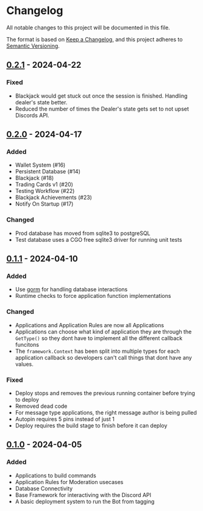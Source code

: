 # Changelog

All notable changes to this project will be documented in this file.

The format is based on [Keep a Changelog](https://keepachangelog.com/en/1.1.0/),
and this project adheres to [Semantic Versioning](https://semver.org/spec/v2.0.0.html).

## [0.2.1] - 2024-04-22

### Fixed

- Blackjack would get stuck out once the session is finished. Handling dealer's state better.
- Reduced the number of times the Dealer's state gets set to not upset Discords API.

## [0.2.0] - 2024-04-17

### Added

- Wallet System (#16)
- Persistent Database (#14)
- Blackjack (#18)
- Trading Cards v1 (#20)
- Testing Workflow (#22)
- Blackjack Achievements (#23)
- Notify On Startup (#17)

### Changed

- Prod database has moved from sqlite3 to postgreSQL
- Test database uses a CGO free sqlite3 driver for running unit tests

## [0.1.1] - 2024-04-10

### Added

- Use [gorm](https://gorm.io/) for handling database interactions
- Runtime checks to force application function implementations

### Changed

- Applications and Application Rules are now all Applications
- Applications can choose what kind of application they are through the `GetType()` so they dont have to implement all the different callback funcitons
- The `framework.Context` has been split into multiple types for each application callback so developers can't call things that dont have any values.

### Fixed

- Deploy stops and removes the previous running container before trying to deploy
- Removed dead code
- For message type applications, the right message author is being pulled
- Autopin requires 5 pins instead of just 1
- Deploy requires the build stage to finish before it can deploy

## [0.1.0] - 2024-04-05
 
### Added

- Applications to build commands
- Application Rules for Moderation usecases
- Database Connectivity
- Base Framework for interactiving with the Discord API
- A basic deployment system to run the Bot from tagging

[unreleased]: https://github.com/aussiebroadwan/tony/compare/v0.2.1...HEAD
[0.2.1]: https://github.com/aussiebroadwan/tony/compare/v0.2.0...v0.2.1
[0.2.0]: https://github.com/aussiebroadwan/tony/compare/v0.1.1...v0.2.0
[0.1.1]: https://github.com/aussiebroadwan/tony/compare/v0.1.0...v0.1.1
[0.1.0]: https://github.com/aussiebroadwan/tony/releases/tag/v0.1.0
